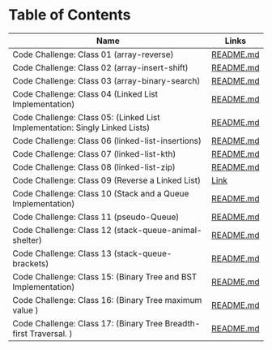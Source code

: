 # Table of Contents

|   Name |  Links  |
|--- |--- |
|   Code Challenge: Class 01 (array-reverse) |  [README.md](https://github.com/Mujahedyousef/data-structures-and-algorithms/blob/main/javascript/code-challenges/array-reverse/README.md)  |
|   Code Challenge: Class 02 (array-insert-shift) |  [README.md](https://github.com/Mujahedyousef/data-structures-and-algorithms/blob/main/javascript/code-challenges/array-insert-shift/README.md)  |
|   Code Challenge: Class 03 (array-binary-search) |  [README.md](https://github.com/Mujahedyousef/data-structures-and-algorithms/blob/main/javascript/code-challenges/array-binary-search/README.md)  |
|   Code Challenge: Class 04 (Linked List Implementation) |  [README.md](https://github.com/Mujahedyousef/data-structures-and-algorithms/tree/main/javascript/linked-list)  |
|   Code Challenge: Class 05: (Linked List Implementation: Singly Linked Lists) |  [README.md](https://github.com/Mujahedyousef/data-structures-and-algorithms/tree/main/javascript/linked-list)  |
|   Code Challenge: Class 06 (linked-list-insertions) |  [README.md](https://github.com/Mujahedyousef/data-structures-and-algorithms/blob/main/javascript/linked-list/insert.md)  |
|   Code Challenge: Class 07 (linked-list-kth) |  [README.md](https://github.com/Mujahedyousef/data-structures-and-algorithms/blob/main/javascript/linked-list/kth.md)  |
|   Code Challenge: Class 08 (linked-list-zip) |  [README.md](https://github.com/Mujahedyousef/data-structures-and-algorithms/blob/main/javascript/linked-list/Zip.md)  |
|   Code Challenge: Class 09 (Reverse a Linked List) |  [Link](https://docs.google.com/spreadsheets/d/1P6Mldov6jGBT84KmWkEks_tEzYwXAJjnJWPwZSymGWw/edit?usp=sharing)  |
|  Code Challenge:   Class 10 (Stack and a Queue Implementation) |  [README.md](https://github.com/Mujahedyousef/data-structures-and-algorithms/blob/main/javascript/code-challenges/data%20_structure/Stack_Queue/stack_queue.md)  |
|   Code Challenge: Class 11 (pseudo-Queue) |  [README.md](https://github.com/Mujahedyousef/data-structures-and-algorithms/blob/main/javascript/code-challenges/data%20_structure/pseudo_queue/pseudoQueue.md)  |
|   Code Challenge: Class 12 (stack-queue-animal-shelter) |  [README.md](https://github.com/Mujahedyousef/data-structures-and-algorithms/blob/main/javascript/code-challenges/data%20_structure/stack-queue-animal-shelter/AnimalSHelter.md)  |
|   Code Challenge: Class 13 (stack-queue-brackets) |  [README.md](https://github.com/Mujahedyousef/data-structures-and-algorithms/blob/main/javascript/code-challenges/data%20_structure/stack-queue-brackets/validate_brackets.md)  |
|   Code Challenge: Class 15: (Binary Tree and BST Implementation) |  [README.md](https://github.com/Mujahedyousef/data-structures-and-algorithms/blob/main/javascript/code-challenges/data%20_structure/Binary_Tree/tree.md)  |
|   Code Challenge: Class 16: (Binary Tree maximum value ) |  [README.md](https://github.com/Mujahedyousef/data-structures-and-algorithms/blob/main/javascript/code-challenges/data%20_structure/Binary_Tree/BT_find_max.md)  |
|   Code Challenge: Class 17: (Binary Tree Breadth-first Traversal. ) |  [README.md](https://github.com/Mujahedyousef/data-structures-and-algorithms/blob/main/javascript/code-challenges/data%20_structure/Binary_Tree/Breadth_tree.md)  |


